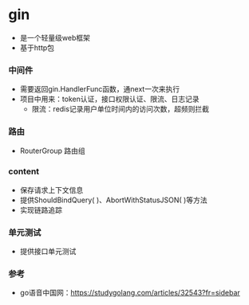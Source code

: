 # gin

- 是一个轻量级web框架
- 基于http包

### 中间件

- 需要返回gin.HandlerFunc函数，通next一次来执行
- 项目中用来：token认证，接口权限认证、限流、日志记录
  - 限流：redis记录用户单位时间内的访问次数，超频则拦截

### 路由

- RouterGroup 路由组

### content

- 保存请求上下文信息
- 提供ShouldBindQuery( )、AbortWithStatusJSON( )等方法
- 实现链路追踪

### 单元测试

- 提供接口单元测试

### 参考

- go语音中国网：https://studygolang.com/articles/32543?fr=sidebar